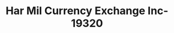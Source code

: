 ---
f_zip-code: 60714
f_state-code: IL
title: Har Mil Currency Exchange Inc-19320
f_phone: 847-647-8366
f_city-only: Niles
f_address: 7519 N Milwaukee Ave Niles
f_location-unique-id: '19320'
slug: har-mil-currency-exchange-inc-19320
updated-on: '2024-05-30T13:46:58.046Z'
created-on: '2024-05-30T13:36:59.803Z'
published-on: '2024-05-30T13:54:32.469Z'
f_city-state: cms/city/niles-il.md
f_company: cms/company/har-mil-currency-exchange-inc.md
f_state: cms/state/illinois.md
layout: '[payday-loan].html'
tags: payday-loan
---